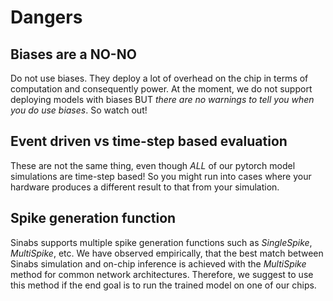 Dangers
=======

Biases are a NO-NO
------------------

Do not use biases. They deploy a lot of overhead on the chip in terms of computation and consequently power.
At the moment, we do not support deploying models with biases BUT *there are no warnings to tell you when you do use biases*.
So watch out!


Event driven vs time-step based evaluation
------------------------------------------

These are not the same thing, even though *ALL* of our pytorch model simulations are time-step based!
So you might run into cases where your hardware produces a different result to that from your simulation.


Spike generation function
-------------------------
Sinabs supports multiple spike generation functions such as *SingleSpike*, *MultiSpike*, etc. We have observed empirically, that the best match between Sinabs simulation and on-chip inference is achieved with the *MultiSpike* method for common network architectures. Therefore, we suggest to use this method if the end goal is to run the trained model on one of our chips. 